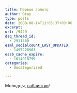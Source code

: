 ```yaml
---
title: Первое золото
author: Gray
type: posts
date: 2008-08-14T11:05:37+00:00
excerpt:
url: /9429
dsq_thread_id:
  - 2911369
esml_socialcount_LAST_UPDATED:
  - 1497228963
essb_cache_expire:
  - 1614918799
categories:
  - Uncategorized

---
```








Молодцы, <a href="http://uasport.net/olympic/results/525819" target="_blank">саблистки</a>!